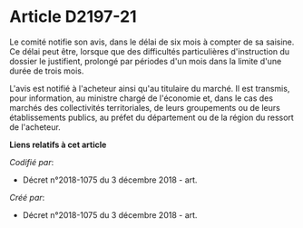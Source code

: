 # Article D2197-21

Le comité notifie son avis, dans le délai de six mois à compter de sa saisine. Ce délai peut être, lorsque que des
difficultés particulières d'instruction du dossier le justifient, prolongé par périodes d'un mois dans la limite d'une durée
de trois mois.

L'avis est notifié à l'acheteur ainsi qu'au titulaire du marché. Il est transmis, pour information, au ministre chargé de
l'économie et, dans le cas des marchés des collectivités territoriales, de leurs groupements ou de leurs établissements
publics, au préfet du département ou de la région du ressort de l'acheteur.

**Liens relatifs à cet article**

_Codifié par_:

  - Décret n°2018-1075 du 3 décembre 2018 - art.

_Créé par_:

  - Décret n°2018-1075 du 3 décembre 2018 - art.
